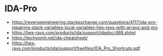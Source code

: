 # IDA-Pro

- https://reverseengineering.stackexchange.com/questions/4117/ida-pro-repairing-stack-variables-local-variables-hex-rays-with-arrays-and-pro
- https://hex-rays.com/products/ida/support/idadoc/488.shtml
- https://techvomit.net/ida-cheatsheet/
- https://hex-rays.com/products/ida/support/freefiles/IDA_Pro_Shortcuts.pdf

